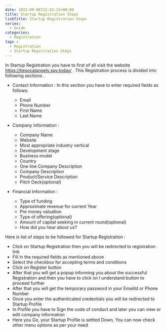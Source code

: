 ```yaml
---
date: 2022-09-06T22:42:23+08:00
title: Startup Registration Steps
linkTitle: Startup Registration Steps
series: 
  - Guide
categories:
  - Registration
tags : 
  - Registration
  - Startup Registration Steps
---
```

In Startup Registration you have to first of all visit the website https://tiesocalangels.spv.today/ . This Registration process is divided into  following sections .

- Contact Information : In this section you have to enter required fields as follows:
  - Email
  - Phone Number
  - First Name
  - Last Name

- Company Information : 
  - Company Name
  - Website
  - Most appropriate industry vertical
  - Development stage
  - Business model
  - Country
  - One line Company Description
  - Company Description
  - Product/Service Description
  - Pitch Deck(optional)

- Financial Information :
  - Type of funding
  - Approximate revenue for current Year
  - Pre money valuation
  - Type of offering(optional)
  - Amount of capital seeking in current round(optional)
  - How did you hear about us?

Here is list of steps to be followed for Startup Registration : 
- Click on Startup Registration then you will be redirected to registration link
- Fill in the required fields as mentioned above
- Select the checkbox for accepting terms and conditions
- Click on Register button
- After that you will get a popup informing you about the successful Registration and then you have to click on I understand button to proceed further
- After that you will get the temporary password in your EmailId or Phone Number
- Once you enter the authenticated credentials you will be redirected to Startup Profile
- In Profile you have to Sign the code of conduct and later you can view or edit company information
- Here you Go, your Startup Profile is settled Down, You can now check other menu options as per your need